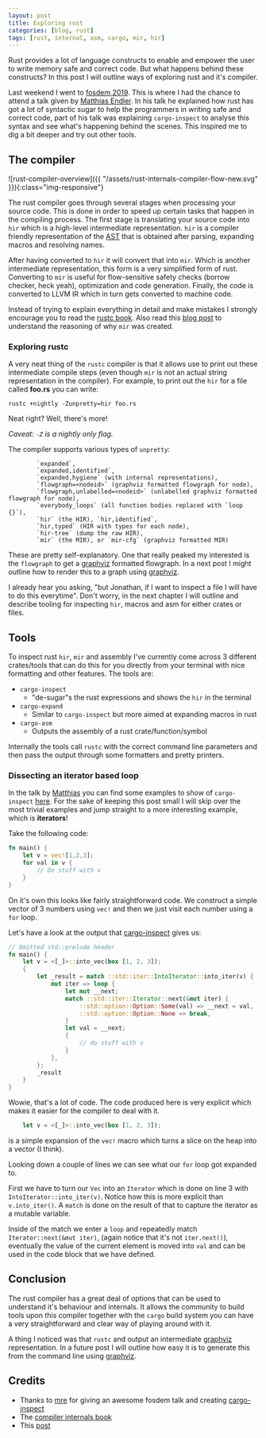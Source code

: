 ```yaml
---
layout: post
title: Exploring rust
categories: [blog, rust]
tags: [rust, internal, asm, cargo, mir, hir]
---
```

Rust provides a lot of language constructs to enable and empower the user to write memory safe and correct code. 
But what happens behind these constructs? In this post I will outline ways of exploring rust and it's compiler.
<!--more-->

Last weekend I went to [fosdem 2019](fosdem.org).
This is where I had the chance to attend a talk given by [Matthias Endler][mre]. 
In his talk he explained how rust has got a lot of syntactic sugar to help the programmers in writing safe and correct code, part of his talk was explaining `cargo-inspect` to analyse this syntax and see what's happening behind the scenes. This inspired me to dig a bit deeper and try out other tools. 

## The compiler
![rust-compiler-overview]({{ "/assets/rust-internals-compiler-flow-new.svg" }}){:class="img-responsive"}

The rust compiler goes through several stages when processing your source code. This is done in order to speed up certain tasks that happen in the compiling process. 
The first stage is translating your source code into `hir` which is a high-level intermediate representation. `hir` is a compiler friendly representation of the [AST] that is obtained after parsing, expanding macros and resolving names.

After having converted to `hir` it will convert that into `mir`. Which is another intermediate representation, this form is a very simplified form of rust.
Converting to `mir` is useful for flow-sensitive safety checks (borrow checker, heck yeah), optimization and code generation. 
Finally, the code is converted to LLVM IR which in turn gets converted to machine code. 

Instead of trying to explain everything in detail and make mistakes I strongly encourage you to read the [rustc book](https://rust-lang.github.io/rustc-guide/). Also read this [blog post](https://blog.rust-lang.org/2016/04/19/MIR.html) to understand the reasoning of why `mir` was created.

### Exploring rustc
A very neat thing of the `rustc` compiler is that it allows use to print out these intermediate compile steps (even though `mir` is not an actual string representation in the compiler).
For example, to print out the `hir` for a file called **foo.rs** you can write:
```
rustc +nightly -Zunpretty=hir foo.rs
```
Neat right? Well, there's more!

*Caveat: `-Z` is a nightly only flag.*

The compiler supports various types of `unpretty`:
```
        `expanded`, 
        `expanded,identified`,
        `expanded,hygiene` (with internal representations),
        `flowgraph=<nodeid>` (graphviz formatted flowgraph for node),
        `flowgraph,unlabelled=<nodeid>` (unlabelled graphviz formatted flowgraph for node),
        `everybody_loops` (all function bodies replaced with `loop {}`),
        `hir` (the HIR), `hir,identified`,
        `hir,typed` (HIR with types for each node),
        `hir-tree` (dump the raw HIR),
        `mir` (the MIR), or `mir-cfg` (graphviz formatted MIR)
```

These are pretty self-explanatory. 
One that really peaked my interested is the `flowgraph` to get a [graphviz] formatted flowgraph. 
In a next post I might outline how to render this to a graph using [graphviz].

I already hear you asking, "but Jonathan, if I want to inspect a file I will have to do this everytime". Don't worry, in the next chapter I will outline and describe tooling for inspecting `hir`, macros and asm for either crates or files.

## Tools 
To inspect rust `hir`, `mir` and assembly I've currently come across 3 different crates/tools that can do this for you directly from your terminal with nice formatting and other features.
The tools are:
+ `cargo-inspect`
   + "de-sugar"s the rust expressions and shows the `hir` in the terminal
+ `cargo-expand`
   + Similar to `cargo-inspect` but more aimed at expanding macros in rust
+ `cargo-asm`
   + Outputs the assembly of a rust crate/function/symbol

Internally the tools call `rustc` with the correct command line parameters and then pass the output through some formatters and pretty printers.

### Dissecting an iterator based loop 
In the talk by [Matthias][mre] you can find some examples to show of `cargo-inspect` [here](https://fosdem.org/2019/schedule/event/rust_cargo_inspect/). For the sake of keeping this post small I will skip over the most trivial examples and jump straight to a more interesting example, which is **iterators**!

Take the following code:
```rust
fn main() {
    let v = vec![1,2,3];
    for val in v {
        // Do stuff with v 
    }
}
```

On it's own this looks like fairly straightforward code. 
We construct a simple vector of 3 numbers using `vec!` and then we just visit each number using a `for` loop. 

Let's have a look at the output that [cargo-inspect] gives us:


```rust
// Omitted std::prelude header
fn main() {
    let v = <[_]>::into_vec(box [1, 2, 3]);
    {
        let _result = match ::std::iter::IntoIterator::into_iter(v) {
            mut iter => loop {
                let mut __next;
                match ::std::iter::Iterator::next(&mut iter) {
                    ::std::option::Option::Some(val) => __next = val,
                    ::std::option::Option::None => break,
                }
                let val = __next;
                { 
                    // do stuff with v
                }
            },
        };
        _result
    }
}
```
Wowie, that's a lot of code. The code produced here is very explicit which makes it easier for the compiler to deal with it.

```rust
    let v = <[_]>::into_vec(box [1, 2, 3]);
```
is a simple expansion of the `vec!` macro which turns a slice on the heap into a vector (I think).

Looking down a couple of lines we can see what our `for` loop got expanded to. 

First we have to turn our `Vec` into an `Iterator` which is done on line 3 with `IntoIterator::into_iter(v)`. Notice how this is more explicit than `v.into_iter()`.  A `match` is done on the result of that to capture the iterator as a mutable variable. 

Inside of the match we enter a `loop` and repeatedly match `Iterator::next(&mut iter)`, (again notice that it's not `iter.next()`), eventually the value of the current element is moved into `val` and can be used in the code block that we have defined.


## Conclusion
The rust compiler has a great deal of options that can be used to understand it's behaviour and internals. It allows the community to build tools upon this compiler together with the `cargo` build system you can have a very straightforward and clear way of playing around with it.

A thing I noticed was that `rustc` and output an intermediate [graphviz] representation. In a future post I will outline how easy it is to generate this from the command line using [graphviz].

## Credits
- Thanks to [mre] for giving an awesome fosdem talk and creating [cargo-inspect][cargo-inspect-git]
- The [compiler internals book][rustc-book]
- This [post](https://blog.rust-lang.org/2016/04/19/MIR.html)

<!-- Links -->
[rustc-book]: https://rust-lang.github.io/rustc-guide/index.html
[mre]: https://github.com/mre
[cargo-inspect]: https://github.com/mre/cargo-inspect
[cargo-inspect-git]: https://github.com/mre/cargo-inspect
[cargo-expand-git]: https://github.com/dtolnay/cargo-expand
[cargo-asm-git]: https://github.com/gnzlbg/cargo-asm
[graphviz]: https://www.graphviz.org/
[AST]: https://en.wikipedia.org/wiki/Abstract_syntax_tree 